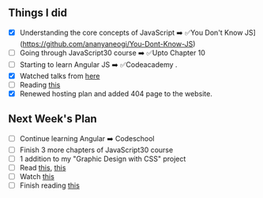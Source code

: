 ## Things I did

- [x] Understanding the core concepts of JavaScript ➡️  ✅You Don't Know JS](https://github.com/ananyaneogi/You-Dont-Know-JS)
- [ ] Going through JavaScript30 course ➡️    ✅Upto Chapter 10  
- [ ] Starting to learn Angular JS ➡️    ✅Codeacademy . 
- [x] Watched talks from [here](https://www.youtube.com/channel/UCpIBwBITpXelDgDwe-16zWA)
- [ ] Reading [this](https://resilientwebdesign.com/)
- [x] Renewed hosting plan and added 404 page to the website.

## Next Week's Plan

- [ ] Continue learning Angular ➡️  Codeschool
- [ ] Finish 3 more chapters of JavaScript30 course
- [ ] 1 addition to my "Graphic Design with CSS" project
- [ ] Read [this](https://css-tricks.com/debugging-tips-tricks/), [this](https://stripe.com/blog/connect-front-end-experience)
- [ ] Watch [this](https://www.youtube.com/watch?v=7vUs5yOuv-o)
- [ ] Finish reading [this](https://resilientwebdesign.com/)
